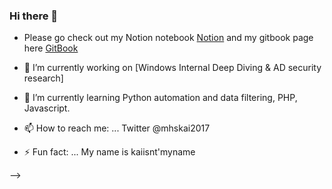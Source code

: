 ### Hi there 👋
- Please go check out my Notion notebook [Notion](https://www.notion.so/kiwids/Wonderland-23687c4bbeed4731a7c665ce72f8a3ea)
                     and my gitbook page here [GitBook](https://app.gitbook.com/@huangkx2015/s/kiwids-docs/)

- 🔭 I’m currently working on [Windows Internal Deep Diving & AD security research]

- 🌱 I’m currently learning Python automation and data filtering, PHP, Javascript.  

- 📫 How to reach me: ... Twitter @mhskai2017

- ⚡ Fun fact: ...  My name is kaiisnt'myname

-->

<!--
**kiwids0220/kiwids0220** is a ✨ _special_ ✨ repository because its `README.md` (this file) appears on your GitHub profile.



